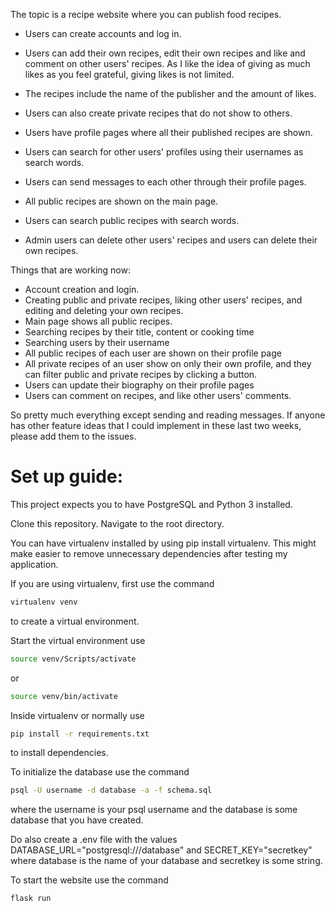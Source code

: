 The topic is a recipe website where you can publish food recipes.

- Users can create accounts and log in.

- Users can add their own recipes, edit their own recipes and like and comment on other users' recipes. As I like the idea of giving as much likes as you feel grateful, giving likes is not limited.

- The recipes include the name of the publisher and the amount of likes.

- Users can also create private recipes that do not show to others.

- Users have profile pages where all their published recipes are shown. 

- Users can search for other users' profiles using their usernames as search words.

- Users can send messages to each other through their profile pages.

- All public recipes are shown on the main page.

- Users can search public recipes with search words.

- Admin users can delete other users' recipes and users can delete their own recipes.


Things that are working now:

- Account creation and login.
- Creating public and private recipes, liking other users' recipes, and editing and deleting your own recipes.
- Main page shows all public recipes.
- Searching recipes by their title, content or cooking time
- Searching users by their username
- All public recipes of each user are shown on their profile page
- All private recipes of an user show on only their own profile, and they can filter public and private recipes by clicking a button.
- Users can update their biography on their profile pages
- Users can comment on recipes, and like other users' comments.

So pretty much everything except sending and reading messages. If anyone has other feature ideas that I could implement in these last two weeks, please add them to the issues.

# Set up guide:
This project expects you to have PostgreSQL and Python 3 installed.


Clone this repository. Navigate to the root directory.

You can have virtualenv installed by using pip install virtualenv. This might make easier to remove unnecessary
dependencies after testing my application.


If you are using virtualenv, first use the command 
```bash
virtualenv venv
```
to create a virtual environment.


Start the virtual environment use 
```bash
source venv/Scripts/activate
```
or
```bash
source venv/bin/activate
```


Inside virtualenv or normally use 
```bash
pip install -r requirements.txt
```
to install dependencies.


To initialize the database use the command 
```bash
psql -U username -d database -a -f schema.sql
```
where the username is your psql username and the database is some database that you have created. 


Do also create a .env file with the values DATABASE_URL="postgresql:///database" and SECRET_KEY="secretkey" where database is the name of your database and secretkey is some string.


To start the website use the command
```bash
flask run
```
